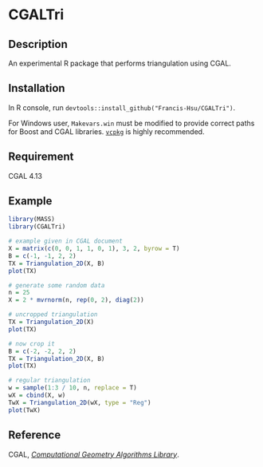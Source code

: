 # CGALTri
## Description
An experimental R package that performs triangulation using CGAL.

## Installation
In R console, run `devtools::install_github("Francis-Hsu/CGALTri")`.

For Windows user, `Makevars.win` must be modified to provide correct paths for Boost and CGAL libraries. [`vcpkg`](https://github.com/Microsoft/vcpkg) is highly recommended.

## Requirement
CGAL 4.13

## Example
```R
library(MASS)
library(CGALTri)

# example given in CGAL document
X = matrix(c(0, 0, 1, 1, 0, 1), 3, 2, byrow = T)
B = c(-1, -1, 2, 2)
TX = Triangulation_2D(X, B)
plot(TX)

# generate some random data
n = 25
X = 2 * mvrnorm(n, rep(0, 2), diag(2))

# uncropped triangulation
TX = Triangulation_2D(X)
plot(TX)

# now crop it
B = c(-2, -2, 2, 2)
TX = Triangulation_2D(X, B)
plot(TX)

# regular triangulation
w = sample(1:3 / 10, n, replace = T)
wX = cbind(X, w)
TwX = Triangulation_2D(wX, type = "Reg")
plot(TwX)
```

## Reference
CGAL, [*Computational Geometry Algorithms Library*](https://www.cgal.org).
